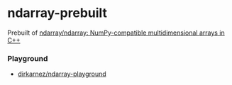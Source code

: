ndarray-prebuilt
================
Prebuilt of [ndarray/ndarray: NumPy-compatible multidimensional arrays in C++](https://github.com/ndarray/ndarray)

### Playground
- [dirkarnez/ndarray-playground](https://github.com/dirkarnez/ndarray-playground)